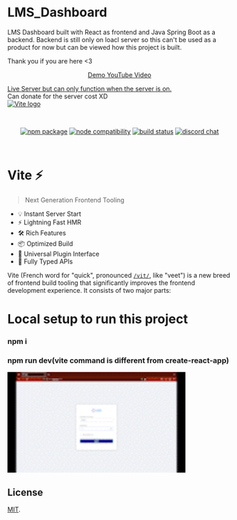 # LMS_Dashboard

LMS Dashboard built with React as frontend and Java Spring Boot as a backend. Backend is still only on loacl server so this can't be used as a product for now but can be viewed how this project is built.

Thank you if you are here <3

<p align="center">
  <a href="https://youtu.be/xjxP0D2rfk0">Demo YouTube Video</a></br>
  
  <a href="https://lms-dashboard-ten.vercel.app/">Live Server but can only function when the server is on.</a></br>
  <span>Can donate for the server cost XD</span></br>
  <a href="https://vitejs.dev" target="_blank" rel="noopener noreferrer">
    <img width="180" src="https://vitejs.dev/logo.svg" alt="Vite logo">
  </a>
</p>
<br/>
<p align="center">
  <a href="https://npmjs.com/package/vite"><img src="https://img.shields.io/npm/v/vite.svg" alt="npm package"></a>
  <a href="https://nodejs.org/en/about/releases/"><img src="https://img.shields.io/node/v/vite.svg" alt="node compatibility"></a>
  <a href="https://github.com/vitejs/vite/actions/workflows/ci.yml"><img src="https://github.com/vitejs/vite/actions/workflows/ci.yml/badge.svg?branch=main" alt="build status"></a>
  <a href="https://chat.vitejs.dev"><img src="https://img.shields.io/badge/chat-discord-blue?style=flat&logo=discord" alt="discord chat"></a>
</p>
<br/>

# Vite ⚡

> Next Generation Frontend Tooling

- 💡 Instant Server Start
- ⚡️ Lightning Fast HMR
- 🛠️ Rich Features
- 📦 Optimized Build
- 🔩 Universal Plugin Interface
- 🔑 Fully Typed APIs

Vite (French word for "quick", pronounced [`/vit/`](https://cdn.jsdelivr.net/gh/vitejs/vite@main/docs/public/vite.mp3), like "veet") is a new breed of frontend build tooling that significantly improves the frontend development experience. It consists of two major parts:

<h1>Local setup to run this project</h1>

<h3>npm i  </h3>

<h3>npm run dev(vite command is different from create-react-app)</h3>
<img width="400"  src="public/demo.gif" alt="demo">

## License

[MIT](LICENSE).
